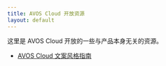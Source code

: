 ```yaml
---
title: AVOS Cloud 开放资源
layout: default
---
```


这里是 AVOS Cloud 开放的一些与产品本身无关的资源。

* [AVOS Cloud 文案风格指南](pages/copywriting-style-guide.html)